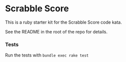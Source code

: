# Scrabble Score

This is a ruby starter kit for the Scrabble Score code kata.

See the README in the root of the repo for details.

### Tests

Run the tests with `bundle exec rake test`
